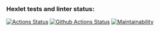 ### Hexlet tests and linter status:
[![Actions Status](https://github.com/DLineX/python-project-83/actions/workflows/hexlet-check.yml/badge.svg)](https://github.com/DLineX/python-project-83/actions)
[![Github Actions Status](https://github.com/DLineX/python-project-83/workflows/Python%20CI/badge.svg)](https://github.com/DLineX/python-project-83/actions)
[![Maintainability](https://api.codeclimate.com/v1/badges/b919db79a4f8c1ff7747/maintainability)](https://codeclimate.com/github/DLineX/python-project-83/maintainability)
